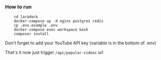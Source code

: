 ### How to run

```
    cd laradock
    docker-compose up -d nginx postgres redis
    cp .env.example .env
    docker-compose exec workspace bash
    composer install
```
Don't forget to add your YouTube API key (variable is in the bottom of .env)

That's it now just trigger ``/api/popular-videos`` url
